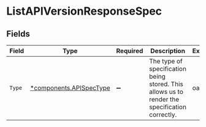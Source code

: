 # ListAPIVersionResponseSpec


## Fields

| Field                                                                                          | Type                                                                                           | Required                                                                                       | Description                                                                                    | Example                                                                                        |
| ---------------------------------------------------------------------------------------------- | ---------------------------------------------------------------------------------------------- | ---------------------------------------------------------------------------------------------- | ---------------------------------------------------------------------------------------------- | ---------------------------------------------------------------------------------------------- |
| `Type`                                                                                         | [*components.APISpecType](../../models/components/apispectype.md)                              | :heavy_minus_sign:                                                                             | The type of specification being stored. This allows us to render the specification correctly.<br/> | oas3                                                                                           |